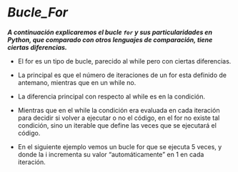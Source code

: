 # **_Bucle_For_**

**_A continuación explicaremos el bucle ```for``` y sus particularidades en Python, que comparado con otros lenguajes de comparación, tiene ciertas diferencias._**

- El for es un tipo de bucle, parecido al while pero con ciertas diferencias.
  
- La principal es que el número de iteraciones de un for esta definido de antemano, mientras que en un while no.
  
- La diferencia principal con respecto al while es en la condición.
- Mientras que en el while la condición era evaluada en cada iteración para decidir si volver a ejecutar o no el código, en el for no existe tal condición, sino un iterable que define las veces que se ejecutará el código.
- En el siguiente ejemplo vemos un bucle for que se ejecuta 5 veces, y donde la i incrementa su valor “automáticamente” en 1 en cada iteración.
